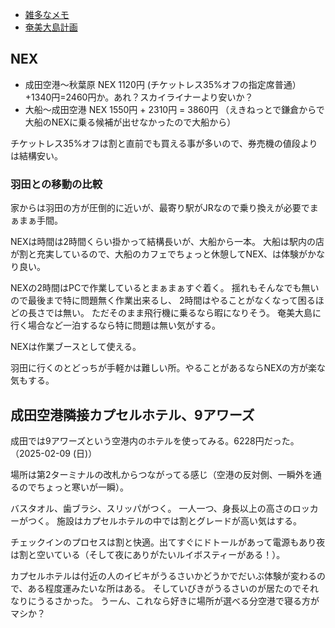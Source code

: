 - [雑多なメモ](%E9%9B%91%E5%A4%9A%E3%81%AA%E3%83%A1%E3%83%A2)
- [奄美大島計画](%E5%A5%84%E7%BE%8E%E5%A4%A7%E5%B3%B6%E8%A8%88%E7%94%BB)

## NEX

- 成田空港〜秋葉原 NEX 1120円 (チケットレス35%オフの指定席普通）+1340円=2460円か。あれ？スカイライナーより安いか？
- 大船〜成田空港 NEX 1550円 + 2310円 = 3860円 （えきねっとで鎌倉からで大船のNEXに乗る候補が出せなかったので大船から）

チケットレス35%オフは割と直前でも買える事が多いので、券売機の値段よりは結構安い。

### 羽田との移動の比較

家からは羽田の方が圧倒的に近いが、最寄り駅がJRなので乗り換えが必要でまぁまぁ手間。

NEXは時間は2時間くらい掛かって結構長いが、大船から一本。
大船は駅内の店が割と充実しているので、大船のカフェでちょっと休憩してNEX、は体験がかなり良い。

NEXの2時間はPCで作業しているとまぁまぁすぐ着く。
揺れもそんなでも無いので最後まで特に問題無く作業出来るし、
2時間はやることがなくなって困るほどの長さでは無い。
ただそのまま飛行機に乗るなら暇になりそう。
奄美大島に行く場合など一泊するなら特に問題は無い気がする。

NEXは作業ブースとして使える。

羽田に行くのとどっちが手軽かは難しい所。やることがあるならNEXの方が楽な気もする。

## 成田空港隣接カプセルホテル、9アワーズ

成田では9アワーズという空港内のホテルを使ってみる。6228円だった。（2025-02-09 (日)）

場所は第2ターミナルの改札からつながってる感じ（空港の反対側、一瞬外を通るのでちょっと寒いが一瞬）。

バスタオル、歯ブラシ、スリッパがつく。
一人一つ、身長以上の高さのロッカーがつく。
施設はカプセルホテルの中では割とグレードが高い気はする。

チェックインのプロセスは割と快適。出てすぐにドトールがあって電源もあり夜は割と空いている（そして夜にありがたいルイボスティーがある！）。

カプセルホテルは付近の人のイビキがうるさいかどうかでだいぶ体験が変わるので、ある程度運みたいな所はある。
そしていびきがうるさいのが居たのでそれなりにうるさかった。
うーん、これなら好きに場所が選べる分空港で寝る方がマシか？